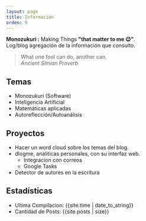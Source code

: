 ```yaml
---
layout: page
title: Información
orden: 9
---
```


<div class="message">
    <strong> Monozukuri :</strong> Making Things <strong>"that matter to me 😉"</strong>. <br/>
    Log/blog agregación de la información que consulto.
 </div>

> What one fool can do, another can. <br/> *Ancient Simian Proverb*

## Temas

- Monozukuri (Software)
- Inteligencia Artificial
- Matemáticas aplicadas
- Autoreflección/Autoanálisis

## Proyectos

- Hacer un word cloud sobre los temas del blog.
- dlogme, analiticas personales, con su interfaz web.
  - Integracion con correos
  - Google Tasks
- Detector de autores en la escritura

## Estadísticas

- Ultima Compilacion: {{site.time | date_to_string}} <br/>
- Cantidad de Posts: {{site.posts | size}}